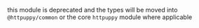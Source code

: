 this module is deprecated and the types will be moved into `@httpuppy/common` or the core `httpuppy` module where applicable